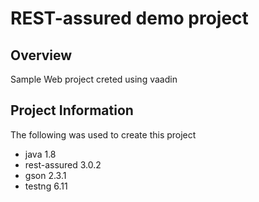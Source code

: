 # REST-assured demo project 

## Overview

Sample Web project creted using vaadin

## Project Information

The following was used to create this project

* java 1.8
* rest-assured 3.0.2
* gson 2.3.1
* testng 6.11
